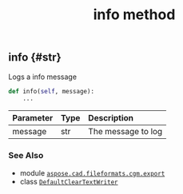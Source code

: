 ﻿---
title: info method
second_title: Aspose.CAD for Python via .NET API References
description: 
type: docs
weight: 20
url: /python-net/aspose.cad.fileformats.cgm.export/defaultcleartextwriter/info/
is_root: false
---

## info {#str}

Logs a info message



```python
def info(self, message):
    ...
```


| Parameter | Type | Description |
| :- | :- | :- |
| message | str | The message to log |



### See Also
* module [`aspose.cad.fileformats.cgm.export`](../../)
* class [`DefaultClearTextWriter`](/cad/python-net/aspose.cad.fileformats.cgm.export/defaultcleartextwriter)
